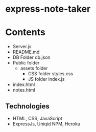 # express-note-taker

# Contents
- Server.js
- README.md
- DB Folder
    db.json
- Public folder
    - assets folder
        - CSS folder
        styles.css
        - JS folder
        index.js
- index.html
- notes.html


## Technologies
- HTML, CSS, JavaScript
- ExpressJs, Uniqid NPM, Heroku